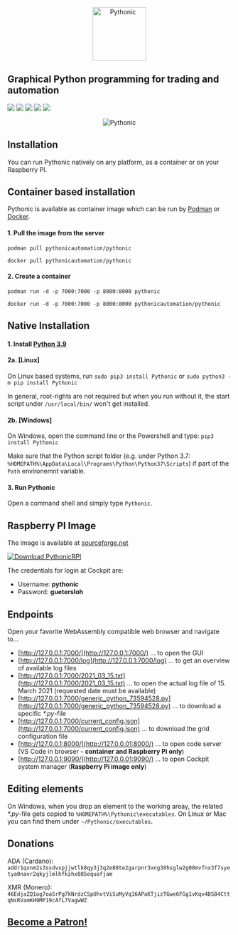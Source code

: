 <p align="center"><img src="https://github.com/hANSIc99/Pythonic/blob/dev/src/Pythonic/public_html/static/horizontal.png" alt="Pythonic" height="120px"></p>

## Graphical Python programming for trading and automation

[<img src="https://img.shields.io/pypi/l/Pythonic.svg">](https://github.com/hANSIc99/Pythonic)
[<img src="https://img.shields.io/pypi/pyversions/Pythonic.svg">](https://pypi.org/project/Pythonic/)
[<img src="https://img.shields.io/pypi/format/Pythonic.svg">](https://pypi.org/project/Pythonic/)
[<img src="https://img.shields.io/github/last-commit/hANSIc99/Pythonic.svg">](https://github.com/hANSIc99/Pythonic)
[<img src="https://img.shields.io/badge/platform-Windows%20Linux%20Mac-blueviolet.svg">](https://github.com/hANSIc99/Pythonic)


<p align="center"><img src="screenshots/screenshot-7.PNG" alt="Pythonic" "></p>

## Installation 

You can run Pythonic natively on any platform, as a container or on your Raspberry PI.

## Container based installation

Pythonic is available as container image which can be run by [Podman](https://podman.io/) or [Docker](https://www.docker.com/).

#### 1. Pull the image from the server

`podman pull pythonicautomation/pythonic`

`docker pull pythonicautomation/pythonic`

#### 2. Create a container

`podman run -d -p 7000:7000 -p 8000:8000 pythonic`

`docker run -d -p 7000:7000 -p 8000:8000 pythonicautomation/pythonic`

## Native Installation

#### 1. Install [Python 3.9](https://www.python.org/)

#### 2a. [Linux]

On Linux based systems,
run `sudo pip3 install Pythonic`
or `sudo python3 -m pip install Pythonic`

In general, root-rights are not required but when you run without it, the start script under
`/usr/local/bin/` won't get installed.

#### 2b. [Windows]

On Windows, open the command line or the Powershell and type:
`pip3 install Pythonic`

Make sure that the Python script folder (e.g. under Python 3.7: `%HOMEPATH%\AppData\Local\Programs\Python\Python37\Scripts`)
if part of the `Path` environemnt variable.

#### 3. Run Pythonic

Open a command shell and simply type `Pythonic`.

 
## Raspberry PI Image
  
The image is available at [sourceforge.net](https://sourceforge.net/projects/pythonicrpi/)
 
[![Download PythonicRPI](https://a.fsdn.com/con/app/sf-download-button)](https://sourceforge.net/projects/pythonicrpi/files/latest/download)
 
The credentials for login at Cockpit are:

- Username: **pythonic**
- Password: **guetersloh**

## Endpoints

Open your favorite WebAssembly compatible web browser and navigate to...


- [http://127.0.0.1:7000/](http://127.0.0.1:7000/) ... to open the GUI
- [http://127.0.0.1:7000/log](http://127.0.0.1:7000/log) ... to get an overview of available log files
- [http://127.0.0.1:7000/2021_03_15.txt](http://127.0.0.1:7000/2021_03_15.txt) ... to open the actual log file of 15. March 2021 (requested date must be available)
- [http://127.0.0.1:7000/generic_python_73594528.py](http://127.0.0.1:7000/generic_python_73594528.py) ... to download a specific *\*.py*-file
- [http://127.0.0.1:7000/current_config.json](http://127.0.0.1:7000/current_config.json) ... to download the grid configuration file
- [http://127.0.0.1:8000/](http://127.0.0.01:8000/) ... to open code server (VS Code in browser - **container and Raspberry Pi only**)
- [http://127.0.0.1:9090/](http://127.0.0.01:9090/) ... to open Cockpit system manager (**Raspberry Pi image only**)



## Editing elements

On Windows, when you drop an element to the working areay, the related *\*.py*-file gets copied
to `%HOMEPATH%\Pythonic\executables`. On Linux or Mac you can find them under `~/Pythonic/executables`.

## Donations
 
ADA (Cardano):
`addr1qxnm2s3ssdvxpjjwtlk8qy3j3q2e88te2garpnr3xng30hsglw2g08mvfnx3f7syetya0navr2qkyjlmlhfkzhx085equafjam`

XMR (Monero):
 `46EdjaZQ1og7oaSrPg7kNrdzCSpUhvtViSuMyVq16APaKTjizTGwe6FGg1vKqv4DS84CttqNsRVamKH9MP19cAfL7VagwWZ`

## [Become a Patron!](https://www.patreon.com/pythonicautomation?fan_landing=true)
